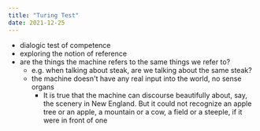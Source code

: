 ```yaml
---
title: "Turing Test"
date: 2021-12-25
---
```


-   dialogic test of competence
-   exploring the notion of reference
-   are the things the machine refers to the same things we refer to?
	-   e.g. when talking about steak, are we talking about the same steak?
	-   the machine doesn't have any real input into the world, no sense organs
		-   It is true that the machine can discourse beautifully about, say, the scenery in New England. But it could not recognize an apple tree or an apple, a mountain or a cow, a field or a steeple, if it were in front of one